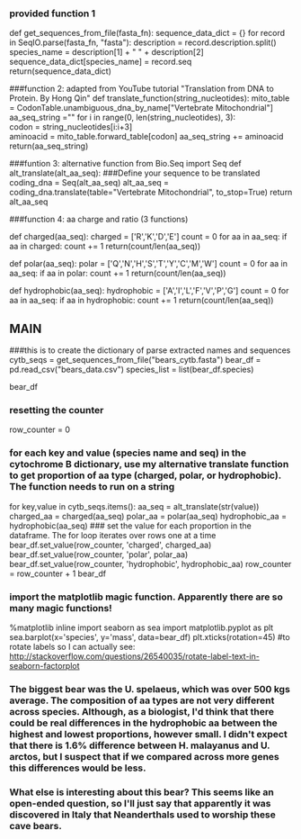 ### provided function 1
def get_sequences_from_file(fasta_fn):
    sequence_data_dict = {}
    for record in SeqIO.parse(fasta_fn, "fasta"):
        description = record.description.split()
        species_name = description[1] + " " + description[2]
        sequence_data_dict[species_name] = record.seq
    return(sequence_data_dict)



###function 2: adapted from YouTube tutorial "Translation from DNA to Protein. By Hong Qin"
def translate_function(string_nucleotides): 
    mito_table = CodonTable.unambiguous_dna_by_name["Vertebrate Mitochondrial"] 
    aa_seq_string =""
    for i in range(0, len(string_nucleotides), 3):  
        codon = string_nucleotides[i:i+3]   
        aminoacid = mito_table.forward_table[codon] 
        aa_seq_string += aminoacid        
    return(aa_seq_string)




###funtion 3: alternative function
from Bio.Seq import Seq
def alt_translate(alt_aa_seq):
###Define your sequence to be translated
    coding_dna = Seq(alt_aa_seq)
    alt_aa_seq = coding_dna.translate(table="Vertebrate Mitochondrial", to_stop=True)
    return alt_aa_seq



###function 4: aa charge and ratio (3 functions)

def charged(aa_seq): 
	charged = ['R','K','D','E'] 
	count = 0 
    for aa in aa_seq: 
        if aa in charged:
            count += 1 
    return(count/len(aa_seq)) 



def polar(aa_seq): 
	polar = ['Q','N','H','S','T','Y','C','M','W']
	count = 0 
    for aa in aa_seq: 
        if aa in polar:
            count += 1 
    return(count/len(aa_seq)) 



def hydrophobic(aa_seq): 
	hydrophobic = ['A','I','L','F','V','P','G']
	count = 0 
    for aa in aa_seq: 
        if aa in hydrophobic:
            count += 1 
    return(count/len(aa_seq)) 










## MAIN

###this is to create the dictionary of parse extracted names and sequences
cytb_seqs = get_sequences_from_file("bears_cytb.fasta") 
bear_df = pd.read_csv("bears_data.csv") 
species_list = list(bear_df.species)

bear_df



### resetting the counter
row_counter = 0
### for each key and value (species name and seq) in the cytochrome B dictionary, use my alternative translate function to get proportion of aa type (charged, polar, or hydrophobic). The function needs to run on a string
for key,value in cytb_seqs.items(): 
    aa_seq = alt_translate(str(value)) 
    charged_aa = charged(aa_seq)
    polar_aa = polar(aa_seq)
    hydrophobic_aa = hydrophobic(aa_seq)
    ### set the value for each proportion in the dataframe. The for loop iterates over rows one at a time
    bear_df.set_value(row_counter, 'charged', charged_aa) 
    bear_df.set_value(row_counter, 'polar', polar_aa) 
    bear_df.set_value(row_counter, 'hydrophobic', hydrophobic_aa)
    row_counter = row_counter + 1 
bear_df



### import the matplotlib magic function. Apparently there are so many magic functions!
%matplotlib inline
import seaborn as sea
import matplotlib.pyplot as plt
sea.barplot(x='species', y='mass', data=bear_df)
plt.xticks(rotation=45)
#to rotate labels so I can actually see: http://stackoverflow.com/questions/26540035/rotate-label-text-in-seaborn-factorplot

### The biggest bear was the U. spelaeus, which was over 500 kgs average. The composition of aa types are not very different across species. Although, as a biologist, I'd think that there could be real differences in the hydrophobic aa between the highest and lowest proportions, however small. I didn't expect that there is 1.6% difference between H. malayanus and U. arctos, but I suspect that if we compared across more genes this differences would be less.
### What else is interesting about this bear? This seems like an open-ended question, so I'll just say that apparently it was discovered in Italy that Neanderthals used to worship these cave bears.
